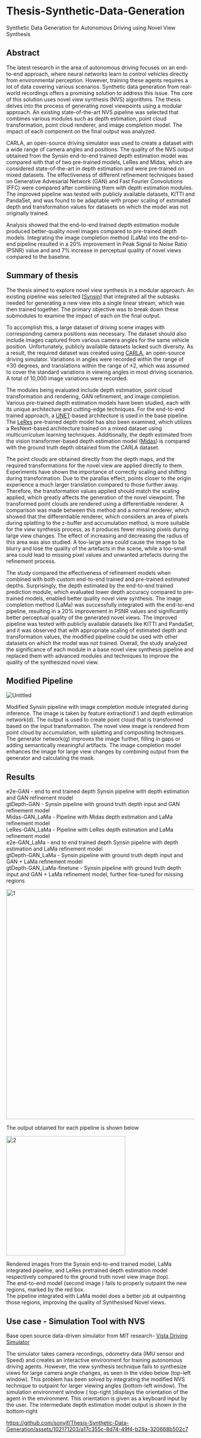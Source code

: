 # Thesis-Synthetic-Data-Generation
Synthetic Data Generation for Autonomous Driving using Novel View Synthesis

## Abstract

The latest research in the area of autonomous driving focuses on an end-to-end approach, where neural networks learn to control vehicles directly from environmental perception. However, training these agents requires a lot of data covering various scenarios. Synthetic data generation from real-world recordings offers a promising solution to address this issue. The core of this solution uses novel view synthesis (NVS) algorithms. The thesis delves into the process of generating novel viewpoints using a modular approach. An existing state-of-the-art NVS pipeline was selected that combines various modules such as depth estimation, point cloud transformation, point cloud renderer, and image completion model. The impact of each component on the final output was analyzed. 

CARLA, an open-source driving simulator was used to create a dataset with a wide range of camera angles and positions. The quality of the NVS output obtained from the Synsin end-to-end trained depth estimation model was compared with that of two pre-trained models, LeRes and Midas, which are considered state-of-the-art in depth estimation and were pre-trained on mixed datasets. The effectiveness of different refinement techniques based on Generative Advesarial Network (GAN) and Fast Fourier Convolutions (FFC) were compared after combining them with depth estimation modules. The improved pipeline was tested with publicly available datasets, KITTI and PandaSet, and was found to be adaptable with proper scaling of estimated depth and transformation values for datasets on which the model was not originally trained. 

Analysis showed that the end-to-end trained depth estimation module produced better-quality novel images compared to pre-trained depth models. Integrating the image completion method (LaMa) into the end-to-end pipeline resulted in a 20% improvement in Peak Signal to Noise Ratio (PSNR) value and and 7% increase in perceptual quality of novel views compared to the baseline.

## Summary of thesis

The thesis aimed to explore novel view synthesis in a modular approach. An existing pipeline was selected [[Synsin](https://github.com/facebookresearch/synsin)] that integrated all the subtasks needed for generating a new view into a single linear stream, which was then trained together. The primary objective was to break down these submodules to examine the impact of each on the final output. 

To accomplish this, a large dataset of driving scene images with corresponding camera positions was necessary. The dataset should also include images captured from various camera angles for the same vehicle position. Unfortunately, publicly available datasets lacked such diversity. As a result, the required dataset was created using [CARLA](https://github.com/carla-simulator/carla), an open-source driving simulator. Variations in angles were recorded within the range of ±30 degrees, and translations within the range of ±2, which was assumed to cover the standard variations in viewing angles in most driving scenarios. A total of 10,000 image variations were recorded. 

The modules being evaluated include depth estimation, point cloud transformation and rendering, GAN refinement, and image completion. Various pre-trained depth estimation models have been studied, each with its unique architecture and cutting-edge techniques. For the end-to-end trained approach, a [UNET](https://github.com/zhixuhao/unet)-based architecture is used in the base pipeline. The [LeRes](https://github.com/aim-uofa/AdelaiDepth/tree/main/LeReS) pre-trained depth model has also been examined, which utilizes a ResNext-based architecture trained on a mixed dataset using multicurriculum learning techniques. Additionally, the depth estimated from the vision transformer-based depth estimation model ([Midas](https://github.com/isl-org/MiDaS)) is compared with the ground truth depth obtained from the CARLA dataset. 

The point clouds are obtained directly from the depth maps, and the required transformations for the novel view are applied directly to them. Experiments have shown the importance of correctly scaling and shifting during transformation. Due to the parallax effect, points closer to the origin experience a much larger translation compared to those further away. Therefore, the transformation values applied should match the scaling applied, which greatly affects the generation of the novel viewpoint. The transformed point clouds are rendered using a differentiable renderer. A comparison was made between this method and a normal renderer, which showed that the differentiable renderer, which considers an area of pixels during splatting to the z-buffer and accumulation method, is more suitable for the view synthesis process, as it produces fewer missing pixels during large view changes. The effect of increasing and decreasing the radius of this area was also studied. A too-large area could cause the image to be blurry and lose the quality of the artefacts in the scene, while a too-small area could lead to missing pixel values and unwanted artefacts during the refinement process. 

The study compared the effectiveness of refinement models when combined with both custom end-to-end trained and pre-trained estimated depths. Surprisingly, the depth estimated by the end-to-end trained prediction module, which evaluated lower depth accuracy compared to pre-trained models, enabled better quality novel view synthesis. The image completion method (LaMa) was successfully integrated with the end-to-end pipeline, resulting in a 20% improvement in PSNR values and significantly better perceptual quality of the generated novel views. The improved pipeline was tested with publicly available datasets like KITTI and PandaSet, and it was observed that with appropriate scaling of estimated depth and transformation values, the modified pipeline could be used with other datasets on which the model was not trained. Overall, the study analyzed the significance of each module in a base novel view synthesis pipeline and replaced them with advanced modules and techniques to improve the quality of the synthesized novel view.

## Modified Pipeline

![Untitled](https://github.com/sonyjf/Thesis-Synthetic-Data-Generation/assets/102171203/d8dac942-2ea6-4735-8c47-f3eee62cde09)


Modified Synsin pipeline with image completion module integrated during inference. The image is taken by feature extraction(f ) and depth estimation network(d). The output is used to create point cloud that is transformed based on the input transformation. The novel view image is rendered from point cloud by accumulation, with splatting and compositing techniques. The generator network(g) improves the image further, filling in gaps or adding semantically meaningful artifacts. The image completion model enhances the image for large view changes by combining output from the generator and calculating the mask.

## Results

e2e-GAN - end to end trained depth Synsin pipeline with depth estimation and GAN refinement model  
gtDepth-GAN - Synsin pipeline with ground truth depth input and GAN refinement model  
Midas-GAN_LaMa - Pipeline with Midas depth estimation and LaMa refinement model  
LeRes-GAN_LaMa - Pipeline with LeRes depth estimation and LaMa refinement model  
e2e-GAN_LaMa -  end to end trained depth Synsin pipeline with depth estimation and LaMa refinement model  
gtDepth-GAN_LaMa - Synsin pipeline with ground truth depth input and GAN + LaMa refinement model  
gtDepth-GAN_LaMa-finetune - Synsin pipeline with ground truth depth input and GAN + LaMa refinement model, further fine-tuned for missing regions  

<img width="613" alt="1" src="https://github.com/sonyjf/Thesis-Synthetic-Data-Generation/assets/102171203/f412f24e-b3f8-4669-975d-b64f96f4eae9">


The output obtained for each pipeline is shown below

<img width="318" alt="2" src="https://github.com/sonyjf/Thesis-Synthetic-Data-Generation/assets/102171203/caf20c84-1150-4901-b9bc-24d620921e71">


Rendered images from the Synsin end-to-end trained model, LaMa integrated pipeline, and LeRes pretrained depth estimation model respectively compared to the ground truth novel view image (top).   
The end-to-end model (second image ) fails to properly outpaint the new regions, marked by the red box.  
The pipeline integrated with LaMa model does a better job at outpainting those regions, improving the quality of 
Synthesised Novel views.  

## Use case - Simulation Tool with NVS

Base open source data-driven simulator from MIT research- [Vista Driving Simulator](https://github.com/vista-simulator/vista) 

The simulator takes camera recordings, odometry data (IMU sensor and Speed) and creates an interactive environment for training autonomous driving agents. However, the view synthesis technique fails to synthesize views for large camera angle changes, as seen in the video below (top-left window). This problem has been solved by integrating the modified NVS technique to outpaint for larger viewing angles (bottom-left window). The simulation environment window ( top-right )displays the orientation of the agent in the environment. This orientation is given as a keyboard input by the user. The intermediate depth estimation model output is shown in the bottom-right

https://github.com/sonyjf/Thesis-Synthetic-Data-Generation/assets/102171203/a17c355c-8d74-49f4-b29a-320668b502c7


